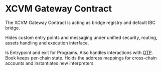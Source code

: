 # XCVM Gateway Contract

The XCVM Gateway Contract is acting as bridge registry and default IBC bridge.

Hides custom entry points and messaging  under unified security, routing, assets handling and execution interface.


Is Entrypoint and exit for Programs. Also handles interactions with [OTP](otp.md).
Book keeps per-chain state. Holds the address mappings for cross-chain accounts and instantiates new interpreters.
